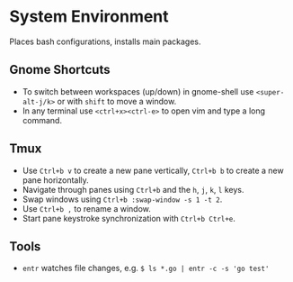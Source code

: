 
# System Environment

Places bash configurations, installs main packages.

## Gnome Shortcuts

- To switch between workspaces (up/down) in gnome-shell use `<super-alt-j/k>`
  or with `shift` to move a window.
- In any terminal use `<ctrl+x><ctrl-e>` to open vim and type a long command.

## Tmux

- Use `Ctrl+b v` to create a new pane vertically, `Ctrl+b b` to create a new
  pane horizontally.
- Navigate through panes using `Ctrl+b` and the `h`, `j`, `k`, `l` keys.
- Swap windows using `Ctrl+b :swap-window -s 1 -t 2`.
- Use `Ctrl+b ,` to rename a window.
- Start pane keystroke synchronization with `Ctrl+b Ctrl+e`.

## Tools

- `entr` watches file changes, e.g. `$ ls *.go | entr -c -s 'go test'`
